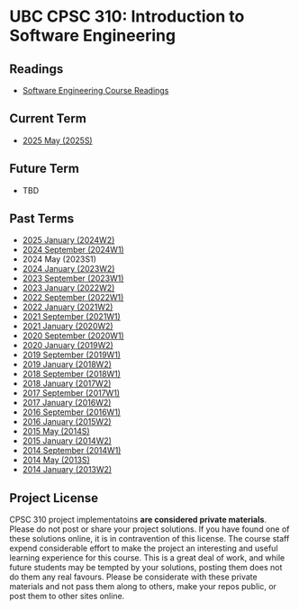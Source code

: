 # UBC CPSC 310: Introduction to Software Engineering

## Readings

* [Software Engineering Course Readings](https://ubccpsc.github.io/310/)

## Current Term

* [2025 May (2025S)](https://canvas.ubc.ca/courses/165382)

## Future Term

* TBD

## Past Terms
* [2025 January (2024W2)](https://sites.google.com/view/ubccpsc310-24w2/home)
* [2024 September (2024W1)](https://sites.google.com/view/ubccpsc310-24w1/home)
* 2024 May (2023S1)
* [2024 January (2023W2)](https://sites.google.com/view/ubccpsc310-23w2/home)
* [2023 September (2023W1)](https://sites.google.com/view/ubccpsc310-23w1/home)
* [2023 January (2022W2)](https://sites.google.com/view/ubc-cpsc310-22w2/home)
* [2022 September (2022W1)](https://sites.google.com/view/ubc-cpsc310-22w1/home)
* [2022 January (2021W2)](https://sites.google.com/view/ubc-cpsc310-21w2-intro-to-se/)
* [2021 September (2021W1)](https://sites.google.com/view/ubc-cpsc310-21w1/)
* [2021 January (2020W2)](https://sites.google.com/view/ubc-cpsc310-20w2-intro-to-se/home/)
* [2020 September (2020W1)](https://sites.google.com/view/ubc-cpsc310-20w1-intro-to-se/)
* [2020 January (2019W2)](https://sites.google.com/site/cpsc31019w2/)
* [2019 September (2019W1)](https://github.com/ubccpsc/310/blob/2019sept/README.md)
* [2019 January (2018W2)](https://www.ugrad.cs.ubc.ca/~cs310/2018w2/index.html)
* [2018 September (2018W1)](https://github.com/ubccpsc/310/blob/2018sept/README.md)
* [2018 January (2017W2)](https://github.com/ubccpsc/310/blob/2018jan/README.md)
* [2017 September (2017W1)](https://www.ugrad.cs.ubc.ca/~cs310/2017W1/index.html)
* [2017 January (2016W2)](https://github.com/ubccpsc/310/tree/2017jan)
* [2016 September (2016W1)](https://github.com/ubccpsc/310/tree/2016sept)
* [2016 January (2015W2)](https://sites.google.com/site/cpsc3102015w1/)
* [2015 May (2014S)](https://sites.google.com/site/ubccs3102015s1/)
* [2015 January (2014W2)](https://sites.google.com/site/ubccs3102014w2/)
* [2014 September (2014W1)](http://www.ugrad.cs.ubc.ca/~cs310/2014W1/])
* [2014 May (2013S)](http://www.ugrad.cs.ubc.ca/~cs310/2014S1/)
* [2014 January (2013W2)](http://www.ugrad.cs.ubc.ca/~cs310/2013W2/)

## Project License

CPSC 310 project implementatoins **are considered private materials**. Please do not post or share your project solutions. If you have found one of these solutions online, it is in contravention of this license. The course staff expend considerable effort to make the project an interesting and useful learning experience for this course. This is a great deal of work, and while future students may be tempted by your solutions, posting them does not do them any real favours. Please be considerate with these private materials and not pass them along to others, make your repos public, or post them to other sites online.
